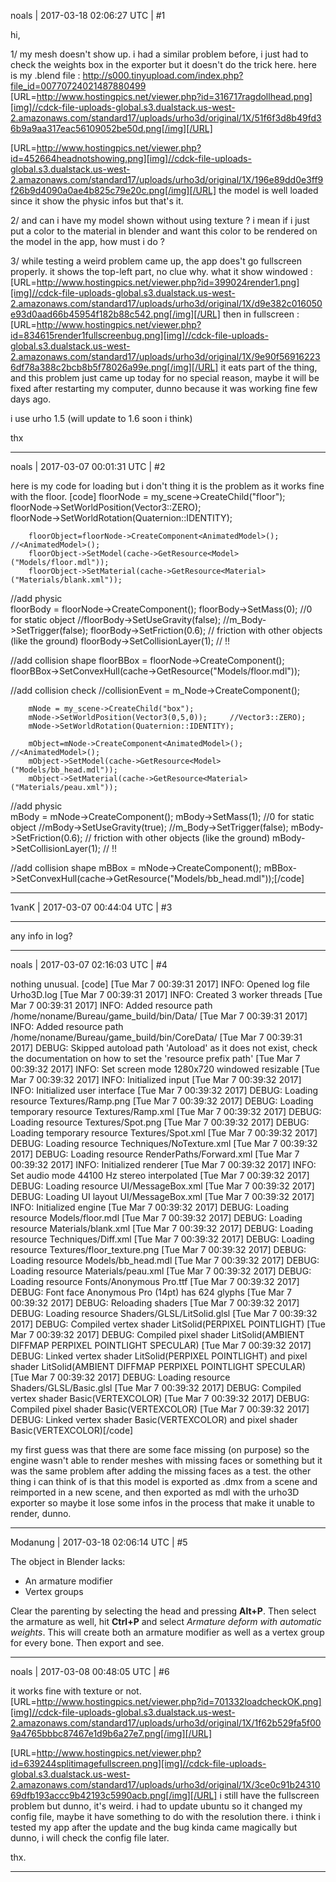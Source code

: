 noals | 2017-03-18 02:06:27 UTC | #1

hi,

1/ my mesh doesn't show up. i had a similar problem before, i just had to check the weights box in the exporter but it doesn't do the trick here.
here is my .blend file : http://s000.tinyupload.com/index.php?file_id=00770724021487880499
[URL=http://www.hostingpics.net/viewer.php?id=316717ragdollhead.png][img]//cdck-file-uploads-global.s3.dualstack.us-west-2.amazonaws.com/standard17/uploads/urho3d/original/1X/51f6f3d8b49fd36b9a9aa317eac56109052be50d.png[/img][/URL]

[URL=http://www.hostingpics.net/viewer.php?id=452664headnotshowing.png][img]//cdck-file-uploads-global.s3.dualstack.us-west-2.amazonaws.com/standard17/uploads/urho3d/original/1X/196e89dd0e3ff9f26b9d4090a0ae4b825c79e20c.png[/img][/URL]
the model is well loaded since it show the physic infos but that's it.


2/ and can i have my model shown without using texture ?
i mean if i just put a color to the material in blender and want this color to be rendered on the model in the app, how must i do ?


3/ while testing a weird problem came up, the app does't go fullscreen properly. it shows the top-left part, no clue why.
what it show windowed : 
[URL=http://www.hostingpics.net/viewer.php?id=399024render1.png][img]//cdck-file-uploads-global.s3.dualstack.us-west-2.amazonaws.com/standard17/uploads/urho3d/original/1X/d9e382c016050e93d0aad66b45954f182b88c542.png[/img][/URL]
then in fullscreen : 
[URL=http://www.hostingpics.net/viewer.php?id=834615render1fullscreenbug.png][img]//cdck-file-uploads-global.s3.dualstack.us-west-2.amazonaws.com/standard17/uploads/urho3d/original/1X/9e90f569162236df78a388c2bcb8b5f78026a99e.png[/img][/URL]
it eats part of the thing, and this problem just came up today for no special reason, maybe it will be fixed after restarting my computer, dunno because it was working fine few days ago.

i use urho 1.5 (will update to 1.6 soon i think)

thx

-------------------------

noals | 2017-03-07 00:01:31 UTC | #2

here is my code for loading but i don't thing it is the problem as it works fine with the floor.
[code]
        floorNode = my_scene->CreateChild("floor");
        floorNode->SetWorldPosition(Vector3::ZERO);        
        floorNode->SetWorldRotation(Quaternion::IDENTITY);
    
        floorObject=floorNode->CreateComponent<AnimatedModel>();    //<AnimatedModel>();
        floorObject->SetModel(cache->GetResource<Model>("Models/floor.mdl"));
        floorObject->SetMaterial(cache->GetResource<Material>("Materials/blank.xml"));

//add physic     
        floorBody = floorNode->CreateComponent<RigidBody>();
        floorBody->SetMass(0);  //0 for static object
        //floorBody->SetUseGravity(false);
        //m_Body->SetTrigger(false);
        floorBody->SetFriction(0.6);        // friction with other objects (like the ground)
        floorBody->SetCollisionLayer(1);  // !!

//add collision shape
        floorBBox = floorNode->CreateComponent<CollisionShape>();
        floorBBox->SetConvexHull(cache->GetResource<Model>("Models/floor.mdl"));

//add collision check
       //collisionEvent = m_Node->CreateComponent<OnCollision>();



        mNode = my_scene->CreateChild("box");
        mNode->SetWorldPosition(Vector3(0,5,0));     //Vector3::ZERO);        
        mNode->SetWorldRotation(Quaternion::IDENTITY);
    
        mObject=mNode->CreateComponent<AnimatedModel>();    //<AnimatedModel>();
        mObject->SetModel(cache->GetResource<Model>("Models/bb_head.mdl"));
        mObject->SetMaterial(cache->GetResource<Material>("Materials/peau.xml"));

//add physic     
        mBody = mNode->CreateComponent<RigidBody>();
        mBody->SetMass(1);  //0 for static object
        //mBody->SetUseGravity(true);
        //m_Body->SetTrigger(false);
        mBody->SetFriction(0.6);        // friction with other objects (like the ground)
        mBody->SetCollisionLayer(1);  // !!

//add collision shape
        mBBox = mNode->CreateComponent<CollisionShape>();
        mBBox->SetConvexHull(cache->GetResource<Model>("Models/bb_head.mdl"));[/code]

-------------------------

1vanK | 2017-03-07 00:44:04 UTC | #3

___
any info in log?

-------------------------

noals | 2017-03-07 02:16:03 UTC | #4

nothing unusual.
[code]
[Tue Mar  7 00:39:31 2017] INFO: Opened log file Urho3D.log
[Tue Mar  7 00:39:31 2017] INFO: Created 3 worker threads
[Tue Mar  7 00:39:31 2017] INFO: Added resource path /home/noname/Bureau/game_build/bin/Data/
[Tue Mar  7 00:39:31 2017] INFO: Added resource path /home/noname/Bureau/game_build/bin/CoreData/
[Tue Mar  7 00:39:31 2017] DEBUG: Skipped autoload path 'Autoload' as it does not exist, check the documentation on how to set the 'resource prefix path'
[Tue Mar  7 00:39:32 2017] INFO: Set screen mode 1280x720 windowed resizable
[Tue Mar  7 00:39:32 2017] INFO: Initialized input
[Tue Mar  7 00:39:32 2017] INFO: Initialized user interface
[Tue Mar  7 00:39:32 2017] DEBUG: Loading resource Textures/Ramp.png
[Tue Mar  7 00:39:32 2017] DEBUG: Loading temporary resource Textures/Ramp.xml
[Tue Mar  7 00:39:32 2017] DEBUG: Loading resource Textures/Spot.png
[Tue Mar  7 00:39:32 2017] DEBUG: Loading temporary resource Textures/Spot.xml
[Tue Mar  7 00:39:32 2017] DEBUG: Loading resource Techniques/NoTexture.xml
[Tue Mar  7 00:39:32 2017] DEBUG: Loading resource RenderPaths/Forward.xml
[Tue Mar  7 00:39:32 2017] INFO: Initialized renderer
[Tue Mar  7 00:39:32 2017] INFO: Set audio mode 44100 Hz stereo interpolated
[Tue Mar  7 00:39:32 2017] DEBUG: Loading resource UI/MessageBox.xml
[Tue Mar  7 00:39:32 2017] DEBUG: Loading UI layout UI/MessageBox.xml
[Tue Mar  7 00:39:32 2017] INFO: Initialized engine
[Tue Mar  7 00:39:32 2017] DEBUG: Loading resource Models/floor.mdl
[Tue Mar  7 00:39:32 2017] DEBUG: Loading resource Materials/blank.xml
[Tue Mar  7 00:39:32 2017] DEBUG: Loading resource Techniques/Diff.xml
[Tue Mar  7 00:39:32 2017] DEBUG: Loading resource Textures/floor_texture.png
[Tue Mar  7 00:39:32 2017] DEBUG: Loading resource Models/bb_head.mdl
[Tue Mar  7 00:39:32 2017] DEBUG: Loading resource Materials/peau.xml
[Tue Mar  7 00:39:32 2017] DEBUG: Loading resource Fonts/Anonymous Pro.ttf
[Tue Mar  7 00:39:32 2017] DEBUG: Font face Anonymous Pro (14pt) has 624 glyphs
[Tue Mar  7 00:39:32 2017] DEBUG: Reloading shaders
[Tue Mar  7 00:39:32 2017] DEBUG: Loading resource Shaders/GLSL/LitSolid.glsl
[Tue Mar  7 00:39:32 2017] DEBUG: Compiled vertex shader LitSolid(PERPIXEL POINTLIGHT)
[Tue Mar  7 00:39:32 2017] DEBUG: Compiled pixel shader LitSolid(AMBIENT DIFFMAP PERPIXEL POINTLIGHT SPECULAR)
[Tue Mar  7 00:39:32 2017] DEBUG: Linked vertex shader LitSolid(PERPIXEL POINTLIGHT) and pixel shader LitSolid(AMBIENT DIFFMAP PERPIXEL POINTLIGHT SPECULAR)
[Tue Mar  7 00:39:32 2017] DEBUG: Loading resource Shaders/GLSL/Basic.glsl
[Tue Mar  7 00:39:32 2017] DEBUG: Compiled vertex shader Basic(VERTEXCOLOR)
[Tue Mar  7 00:39:32 2017] DEBUG: Compiled pixel shader Basic(VERTEXCOLOR)
[Tue Mar  7 00:39:32 2017] DEBUG: Linked vertex shader Basic(VERTEXCOLOR) and pixel shader Basic(VERTEXCOLOR)[/code]

my first guess was that there are some face missing (on purpose) so the engine wasn't able to render meshes with missing faces or something but it was the same problem after adding the missing faces as a test.
the other thing i can think of is that this model is exported as .dmx from a scene and reimported in a new scene, and then exported as mdl with the urho3D exporter so maybe it lose some infos in the process that make it unable to render, dunno.

-------------------------

Modanung | 2017-03-18 02:06:14 UTC | #5

The object in Blender lacks:

- An armature modifier
- Vertex groups

Clear the parenting by selecting the head and pressing **Alt+P**. Then select the armature as well, hit **Ctrl+P** and select _Armature deform with automatic weights_.
This will create both an armature modifier as well as a vertex group for every bone. Then export and see.

-------------------------

noals | 2017-03-08 00:48:05 UTC | #6

it works fine with texture or not.
[URL=http://www.hostingpics.net/viewer.php?id=701332loadcheckOK.png][img]//cdck-file-uploads-global.s3.dualstack.us-west-2.amazonaws.com/standard17/uploads/urho3d/original/1X/1f62b529fa5f009a4765bbbc87467e1d9b6a27e7.png[/img][/URL]

[URL=http://www.hostingpics.net/viewer.php?id=639244splitimagefullscreen.png][img]//cdck-file-uploads-global.s3.dualstack.us-west-2.amazonaws.com/standard17/uploads/urho3d/original/1X/3ce0c91b2431069dfb193accc9b42193c5990acb.png[/img][/URL]
i still have the fullscreen problem but dunno, it's weird. i had to update ubuntu so it changed my config file, maybe it have something to do with the resolution there. i think i tested my app after the update and the bug kinda came magically but dunno, i will check the config file later. 

thx.

-------------------------

